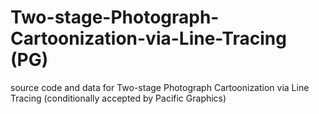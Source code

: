 # Two-stage-Photograph-Cartoonization-via-Line-Tracing (PG)
source code and data for Two-stage Photograph Cartoonization via Line Tracing (conditionally accepted by Pacific Graphics)
